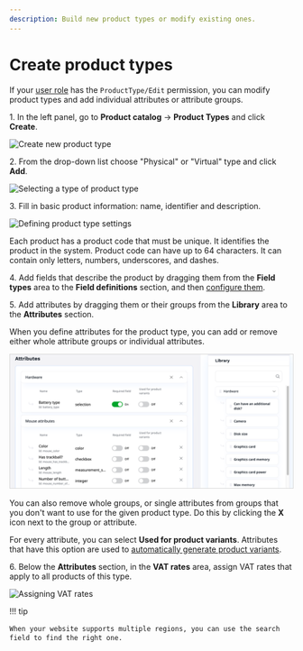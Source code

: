 ```yaml
---
description: Build new product types or modify existing ones.
---
```


# Create product types

If your [user role](../permission_management/work_with_permissions.md) has the `ProductType/Edit` permission, you can modify product types and add individual attributes or attribute groups.

1\. In the left panel, go to **Product catalog** -> **Product Types** and click **Create**.

![Create new product type](create_new_product_type.png "Create new product type")

2\. From the drop-down list choose "Physical" or "Virtual" type and click **Add**.

![Selecting a type of product type](virtual_product_type.png "Selecting a type of product type")

3\. Fill in basic product information: name, identifier and description.

![Defining product type settings](create_product_type.png "Defining product type settings")

Each product has a product code that must be unique. It identifies the product in the system.
Product code can have up to 64 characters. It can contain only letters, numbers, underscores, and dashes.

4\. Add fields that describe the product by dragging them from the **Field types** area to the **Field definitions** section, and then [configure them](../content_management/configure_ct_field_settings.md).

5\. Add attributes by dragging them or their groups from the **Library** area to the **Attributes** section.

When you define attributes for the product type, you can add or remove either whole attribute groups or individual attributes.

![Adding attributes to a product type](img/adding_attributes.png "Adding attributes to a product type")

You can also remove whole groups, or single attributes from groups that you don't want to use for the given product type.
Do this by clicking the **X** icon next to the group or attribute.

<a name="vat"></a>
For every attribute, you can select **Used for product variants**.
Attributes that have this option are used to [automatically generate product variants](work_with_product_variants.md#generate-variants).

6\. Below the **Attributes** section, in the **VAT rates** area, assign VAT rates that apply to all products of this type.

![Assigning VAT rates](vat_rates_product_type.png "Assigning VAT rates")

!!! tip

    When your website supports multiple regions, you can use the search field to find the right one.

